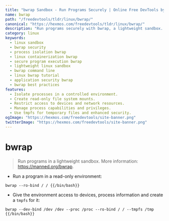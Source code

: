 ```yaml
---
title: "bwrap Sandbox - Run Programs Securely | Online Free DevTools by Hexmos"
name: bwrap
path: "/freedevtools/tldr/linux/bwrap/"
canonical: "https://hexmos.com/freedevtools/tldr/linux/bwrap/"
description: "Run programs securely with bwrap, a lightweight sandbox. Isolate processes, control resource access, and enhance security. Free online tool, no registration required."
category: linux
keywords:
  - linux sandbox
  - bwrap security
  - process isolation bwrap
  - linux containerization bwrap
  - secure program execution bwrap
  - lightweight linux sandbox
  - bwrap command line
  - linux bwrap tutorial
  - application security bwrap
  - bwrap best practices
features:
  - Isolate processes in a controlled environment.
  - Create read-only file system mounts.
  - Restrict access to devices and network resources.
  - Manage process capabilities and privileges.
  - Use tmpfs for temporary files and enhanced security.
ogImage: "https://hexmos.com/freedevtools/site-banner.png"
twitterImage: "https://hexmos.com/freedevtools/site-banner.png"
---
```


# bwrap

> Run programs in a lightweight sandbox.
> More information: <https://manned.org/bwrap>.

- Run a program in a read-only environment:

`bwrap --ro-bind / / {{/bin/bash}}`

- Give the environment access to devices, process information and create a `tmpfs` for it:

`bwrap --dev-bind /dev /dev --proc /proc --ro-bind / / --tmpfs /tmp {{/bin/bash}}`
